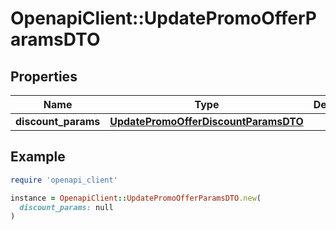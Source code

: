 # OpenapiClient::UpdatePromoOfferParamsDTO

## Properties

| Name | Type | Description | Notes |
| ---- | ---- | ----------- | ----- |
| **discount_params** | [**UpdatePromoOfferDiscountParamsDTO**](UpdatePromoOfferDiscountParamsDTO.md) |  | [optional] |

## Example

```ruby
require 'openapi_client'

instance = OpenapiClient::UpdatePromoOfferParamsDTO.new(
  discount_params: null
)
```

